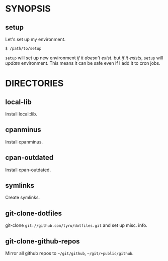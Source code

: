 
# SYNOPSIS
## setup
Let's set up my environment.

    $ /path/to/setup

`setup` will set up new environment *if it doesn't exist*.
but *if it exists*, `setup` will *update* environment.
This means it can be safe even if I add it to cron jobs.


# DIRECTORIES
## local-lib
Install local::lib.

## cpanminus
Install cpanminus.

## cpan-outdated
Install cpan-outdated.

## symlinks
Create symlinks.

## git-clone-dotfiles
git-clone `git://github.com/tyru/dotfiles.git`
and set up misc. info.

## git-clone-github-repos
Mirror all github repos to `~/git/github`, `~/git/+public/github`.
